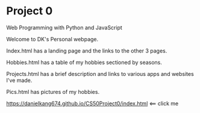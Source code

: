# Project 0

Web Programming with Python and JavaScript

Welcome to DK's Personal webpage.

Index.html has a landing page and the links to the other 3 pages.

Hobbies.html has a table of my hobbies sectioned by seasons.

Projects.html has a brief description and links to various apps and websites I've made.

Pics.html has pictures of my hobbies.

https://danielkang674.github.io/CS50Project0/index.html <== click me